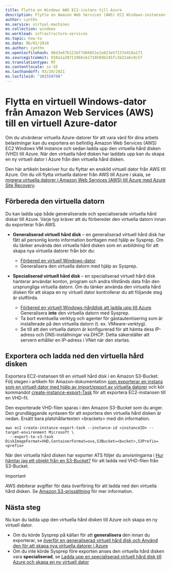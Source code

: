 ```yaml
---
title: Flytta en Windows AWS EC2-instans till Azure
description: Flytta en Amazon Web Services (AWS) EC2 Windows-instansen till en virtuell Azure-dator.
author: cynthn
ms.service: virtual-machines
ms.collection: windows
ms.workload: infrastructure-services
ms.topic: how-to
ms.date: 06/01/2018
ms.author: cynthn
ms.openlocfilehash: 86d3e67b121bf7d66651e1e823e5f137e918a171
ms.sourcegitcommit: 910a1a38711966cb171050db245fc3b22abc8c5f
ms.translationtype: MT
ms.contentlocale: sv-SE
ms.lasthandoff: 03/20/2021
ms.locfileid: "102550798"
---
```

# <a name="move-a-windows-vm-from-amazon-web-services-aws-to-an-azure-virtual-machine"></a>Flytta en virtuell Windows-dator från Amazon Web Services (AWS) till en virtuell Azure-dator

Om du utvärderar virtuella Azure-datorer för att vara värd för dina arbets belastningar kan du exportera en befintlig Amazon Web Services (AWS) EC2 Windows VM instance och sedan ladda upp den virtuella hård disken (VHD) till Azure. När den virtuella hård disken har laddats upp kan du skapa en ny virtuell dator i Azure från den virtuella hård disken. 

Den här artikeln beskriver hur du flyttar en enskild virtuell dator från AWS till Azure. Om du vill flytta virtuella datorer från AWS till Azure i skala, se [migrera virtuella datorer i Amazon Web Services (AWS) till Azure med Azure Site Recovery](../../site-recovery/migrate-tutorial-aws-azure.md).

## <a name="prepare-the-vm"></a>Förbereda den virtuella datorn 
 
Du kan ladda upp både generaliserade och specialiserade virtuella hård diskar till Azure. Varje typ kräver att du förbereder den virtuella datorn innan du exporterar från AWS. 

- **Generaliserad virtuell hård disk** – en generaliserad virtuell hård disk har fått all personlig konto information borttagen med hjälp av Sysprep. Om du tänker använda den virtuella hård disken som en avbildning för att skapa nya virtuella datorer från bör du: 
 
    * [Förbered en virtuell Windows-dator](prepare-for-upload-vhd-image.md).  
    * Generalisera den virtuella datorn med hjälp av Sysprep.  

 
- **Specialiserad virtuell hård disk** – en specialiserad virtuell hård disk hanterar användar konton, program och andra tillstånds data från den ursprungliga virtuella datorn. Om du tänker använda den virtuella hård disken för att skapa en ny virtuell dator kontrollerar du att följande steg är slutförda.  
    * [Förbered en virtuell Windows-hårddisk att ladda upp till Azure](prepare-for-upload-vhd-image.md). Generalisera **inte** den virtuella datorn med Sysprep. 
    * Ta bort eventuella verktyg och agenter för gästautentisering som är installerade på den virtuella datorn (t. ex. VMware-verktyg). 
    * Se till att den virtuella datorn är konfigurerad för att hämta dess IP-adress och DNS-inställningar via DHCP. Detta säkerställer att servern erhåller en IP-adress i VNet när den startas.  


## <a name="export-and-download-the-vhd"></a>Exportera och ladda ned den virtuella hård disken 

Exportera EC2-instansen till en virtuell hård disk i en Amazon S3-Bucket. Följ stegen i artikeln för Amazon-dokumentation [som exporterar en instans som en virtuell dator med hjälp av import/export av virtuella datorer](https://docs.aws.amazon.com/vm-import/latest/userguide/vmexport.html) och kör kommandot [create-instance-export-Task](https://docs.aws.amazon.com/cli/latest/reference/ec2/create-instance-export-task.html) för att exportera EC2-instansen till en VHD-fil. 

Den exporterade VHD-filen sparas i den Amazon S3-Bucket som du anger. Den grundläggande syntaxen för att exportera den virtuella hård disken är nedan. Ersätt bara platshållartexten \<brackets> med din information.

```
aws ec2 create-instance-export-task --instance-id <instanceID> --target-environment Microsoft \
  --export-to-s3-task DiskImageFormat=VHD,ContainerFormat=ova,S3Bucket=<bucket>,S3Prefix=<prefix>
```

När den virtuella hård disken har exporter ATS följer du anvisningarna i [Hur hämtar jag ett objekt från en S3-Bucket?](https://docs.aws.amazon.com/AmazonS3/latest/user-guide/download-objects.html) för att ladda ned VHD-filen från S3-Bucket. 

> [!IMPORTANT]
> AWS debiterar avgifter för data överföring för att ladda ned den virtuella hård disken. Se [Amazon S3-prissättning](https://aws.amazon.com/s3/pricing/) för mer information.


## <a name="next-steps"></a>Nästa steg

Nu kan du ladda upp den virtuella hård disken till Azure och skapa en ny virtuell dator. 

- Om du körde Sysprep på källan för att **generalisera** den innan du exporterar, se [överför en generaliserad virtuell hård disk och Använd den för att skapa nya virtuella datorer i Azure](upload-generalized-managed.md)
- Om du inte körde Sysprep före exporten anses den virtuella hård disken vara **specialiserad**, se [Ladda upp en specialiserad virtuell hård disk till Azure och skapa en ny virtuell dator](create-vm-specialized.md)

 
